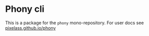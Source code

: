 # Phony cli

This is a package for the `phony` mono-repository.
For user docs see [pixelass.github.io/phony](https://pixelass.github.io/phony)

